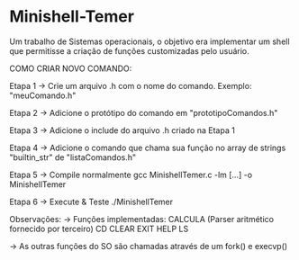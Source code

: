 # Minishell-Temer

Um trabalho de Sistemas operacionais, o objetivo era implementar um shell que permitisse a criação de funções customizadas pelo usuário.

COMO CRIAR NOVO COMANDO:

Etapa 1 -> Crie um arquivo .h com o nome do comando. Exemplo:
"meuComando.h"

Etapa 2 -> Adicione o protótipo do comando em "prototipoComandos.h"

Etapa 3 -> Adicione o include do arquivo .h criado na Etapa 1

Etapa 4 -> Adicione o comando que chama sua função no array de strings "builtin_str" de "listaComandos.h"

Etapa 5 -> Compile normalmente
gcc MinishellTemer.c -lm [...] -o MinishellTemer

Etapa 6 -> Execute & Teste
./MinishellTemer

Observações:
-> Funções implementadas:
	CALCULA (Parser aritmético fornecido por terceiro)
	CD
	CLEAR
	EXIT
	HELP
	LS

-> As outras funções do SO são chamadas através de um fork() e execvp()
